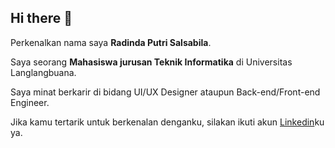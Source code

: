 ## Hi there 👋

Perkenalkan nama saya **Radinda Putri Salsabila**.<br>

Saya seorang **Mahasiswa jurusan Teknik Informatika** di Universitas Langlangbuana.<br>

Saya minat berkarir di bidang UI/UX Designer ataupun Back-end/Front-end Engineer.

Jika kamu tertarik untuk berkenalan denganku, silakan ikuti akun [Linkedin](https://www.linkedin.com/in/radinda-putri-salsabila-2b7113315/)ku ya.
